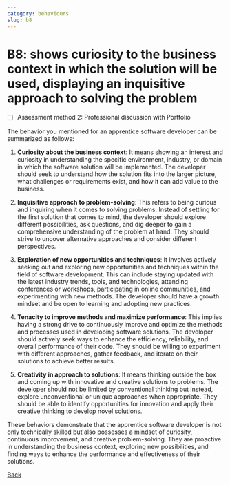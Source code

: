 ```yaml
---
category: behaviours
slug: b8
---
```


# B8: shows curiosity to the business context in which the solution will be used, displaying an inquisitive approach to solving the problem

- [ ] Assessment method 2: Professional discussion with Portfolio

The behavior you mentioned for an apprentice software developer can be summarized as follows:

1. **Curiosity about the business context**: It means showing an interest and curiosity in understanding the specific environment, industry, or domain in which the software solution will be implemented. The developer should seek to understand how the solution fits into the larger picture, what challenges or requirements exist, and how it can add value to the business.

2. **Inquisitive approach to problem-solving**: This refers to being curious and inquiring when it comes to solving problems. Instead of settling for the first solution that comes to mind, the developer should explore different possibilities, ask questions, and dig deeper to gain a comprehensive understanding of the problem at hand. They should strive to uncover alternative approaches and consider different perspectives.

3. **Exploration of new opportunities and techniques**: It involves actively seeking out and exploring new opportunities and techniques within the field of software development. This can include staying updated with the latest industry trends, tools, and technologies, attending conferences or workshops, participating in online communities, and experimenting with new methods. The developer should have a growth mindset and be open to learning and adopting new practices.

4. **Tenacity to improve methods and maximize performance**: This implies having a strong drive to continuously improve and optimize the methods and processes used in developing software solutions. The developer should actively seek ways to enhance the efficiency, reliability, and overall performance of their code. They should be willing to experiment with different approaches, gather feedback, and iterate on their solutions to achieve better results.

5. **Creativity in approach to solutions**: It means thinking outside the box and coming up with innovative and creative solutions to problems. The developer should not be limited by conventional thinking but instead, explore unconventional or unique approaches when appropriate. They should be able to identify opportunities for innovation and apply their creative thinking to develop novel solutions.

These behaviors demonstrate that the apprentice software developer is not only technically skilled but also possesses a mindset of curiosity, continuous improvement, and creative problem-solving. They are proactive in understanding the business context, exploring new possibilities, and finding ways to enhance the performance and effectiveness of their solutions.

[Back](../README.md)
